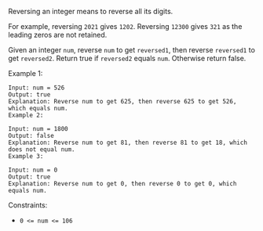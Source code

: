 Reversing an integer means to reverse all its digits.

For example, reversing `2021` gives `1202`. Reversing `12300` gives `321` as the leading zeros are not retained.

Given an integer `num`, reverse `num` to get `reversed1`, then reverse `reversed1` to get `reversed2`. Return true if `reversed2` equals `num`. Otherwise return false.

Example 1:
```
Input: num = 526
Output: true
Explanation: Reverse num to get 625, then reverse 625 to get 526, which equals num.
Example 2:
```

```
Input: num = 1800
Output: false
Explanation: Reverse num to get 81, then reverse 81 to get 18, which does not equal num.
Example 3:
```

```
Input: num = 0
Output: true
Explanation: Reverse num to get 0, then reverse 0 to get 0, which equals num.
```

Constraints:

* `0 <= num <= 106`